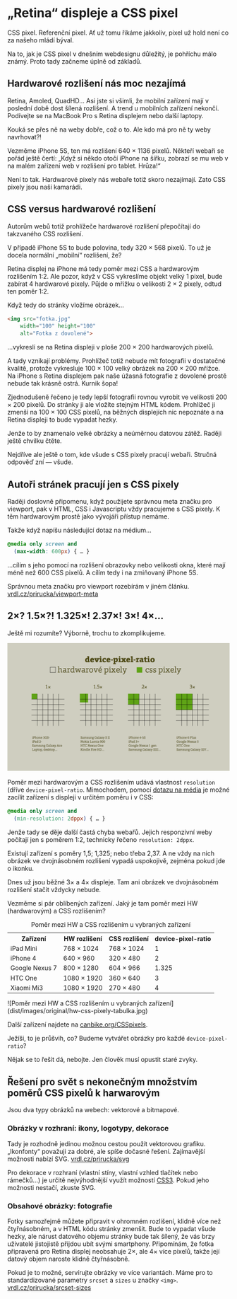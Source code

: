 # „Retina“ displeje a CSS pixel

CSS pixel. Referenční pixel. Ať už tomu říkáme jakkoliv, pixel už hold není co za našeho mládí býval.

Na to, jak je CSS pixel v dnešním webdesignu důležitý, je pohříchu málo známý. Proto tady začneme úplně od základů.

## Hardwarové rozlišení nás moc nezajímá

Retina, Amoled, QuadHD… Asi jste si všimli, že mobilní zařízení mají v poslední době dost šílená rozlišení. A trend u mobilních zařízení nekončí. Podívejte se na MacBook Pro s Retina displejem nebo další laptopy.

Kouká se přes ně na weby dobře, což o to. Ale kdo má pro ně ty weby navrhovat?!

Vezměme iPhone 5S, ten má rozlišení 640 × 1136 pixelů. Někteří webaři se pořád ještě čertí: „Když si někdo otočí iPhone na šířku, zobrazí se mu web v na malém zařízení web v rozlišení pro tablet. Hrůza!“

Není to tak. Hardwarové pixely nás webaře totiž skoro nezajímají. Zato CSS pixely jsou naši kamarádi. 

## CSS versus hardwarové rozlišení

Autorům webů totiž prohlížeče hardwarové rozlišení přepočítají do takzvaného CSS rozlišení.

V případě iPhone 5S to bude polovina, tedy 320 × 568 pixelů. To už je docela normální „mobilní“ rozlišení, že?

Retina displej na iPhone má tedy poměr mezi CSS a hardwarovým rozlišením 1:2. Ale pozor, když v CSS vykreslíme objekt velký 1 pixel, bude zabírat 4 hardwarové pixely. Půjde o mřížku o velikosti 2 × 2 pixely, odtud ten poměr 1:2.

Když tedy do stránky vložíme obrázek…

```html
<img src="fotka.jpg"
    width="100" height="100"
    alt="Fotka z dovolené">
```

…vykreslí se na Retina displeji v ploše 200 × 200 hardwarových pixelů.

A tady vznikají problémy. Prohlížeč totiž nebude mít fotografii v dostatečné kvalitě, protože vykresluje 100 × 100 velký obrázek na 200 × 200 mřížce. Na iPhone s Retina displejem pak naše úžasná fotografie z dovolené prostě nebude tak krásně ostrá. Kurnik šopa!

Zjednodušeně řečeno je tedy lepší fotografii rovnou vyrobit ve velikosti 200 × 200 pixelů. Do stránky ji ale vložíte stejným HTML kódem. Prohlížeč ji zmenší na 100 × 100 CSS pixelů, na běžných displejích nic nepoznáte a na Retina displeji to bude vypadat hezky.

Jenže to by znamenalo velké obrázky a neúměrnou datovou zátěž. Raději ještě chvilku čtěte.

Nejdříve ale ještě o tom, kde všude s CSS pixely pracují webaři. Stručná odpověď zní — všude.

## Autoři stránek pracují jen s CSS pixely

Raději doslovně připomenu, když použijete správnou meta značku pro viewport, pak v HTML, CSS i Javascriptu vždy pracujeme s CSS pixely. K těm hardwarovým prostě jako vývojáři přístup nemáme. 

Takže když napíšu následující dotaz na médium…

```css
@media only screen and 
  (max-width: 600px) { … }
```

…cílím s jeho pomocí na rozlišení obrazovky nebo velikosti okna, které mají méně než 600 CSS pixelů. A cílím tedy i na zmiňovaný iPhone 5S.

Správnou meta značku pro viewport rozebírám v jiném článku. [vrdl.cz/prirucka/viewport-meta](http://www.vzhurudolu.cz/prirucka/viewport-meta)

## 2×? 1.5×?! 1.325×! 2.37×! 3×! 4×…

Ještě mi rozumíte? Výborně, trochu to zkomplikujeme.

![device-pixel-ratio](dist/images/original/device-pixel-ratio.png)

Poměr mezi hardwarovým a CSS rozlišením udává vlastnost `resolution` (dříve `device-pixel-ratio`. Mimochodem, pomocí [dotazu na média](css3-media-queries.md) je možné zacílit zařízení s displeji v určitém poměru i v CSS:

```css
@media only screen and 
  (min-resolution: 2dppx) { … }
```

Jenže tady se děje další častá chyba webařů. Jejich responzivní weby počítají jen s poměrem 1:2, technicky řečeno `resolution: 2dppx`.

Existují zařízení s poměry 1,5; 1,325; nebo třeba 2,37. A ne vždy na nich obrázek ve dvojnásobném rozlišení vypadá uspokojivě, zejména pokud jde o ikonku.

Dnes už jsou běžné 3× a 4× displeje. Tam ani obrázek ve dvojnásobném rozlišení stačit vždycky nebude.

Vezměme si pár oblíbených zařízení. Jaký je tam poměr mezi HW (hardwarovým) a CSS rozlišením?

<table class="margin-bottom-xs web-only"><caption>Poměr mezi HW a CSS rozlišením u vybraných zařízení</caption>
<tbody>
<tr>
<th>Zařízení</th>
<th>HW rozlišení</th>
<th>CSS rozlišení</th>
<th>device-pixel-ratio</th>
</tr>
<tr>
<td>iPad Mini</td>
<td>768 × 1024</td>
<td>768 × 1024</td>
<td>1</td>
</tr>
<tr>
<td>iPhone 4</td>
<td>640 × 960</td>
<td>320 × 480</td>
<td>2</td>
</tr>
<tr>
<td>Google Nexus 7</td>
<td>800 × 1280</td>
<td>604 × 966</td>
<td>1.325</td>
</tr>
<tr>
<td>HTC One</td>
<td>1080 × 1920</td>
<td>360 × 640</td>
<td>3</td>
</tr>
<tr>
<td>Xiaomi Mi3</td>
<td>1080 × 1920</td>
<td>270 × 480</td>
<td>4</td>
</tr>
</tbody>
</table>

<p class="ebook-only" markdown="1">
![Poměr mezi HW a CSS rozlišením u vybraných zařízení](dist/images/original/hw-css-pixely-tabulka.jpg)
</p>

Další zařízení najdete na [canbike.org/CSSpixels](http://www.canbike.org/CSSpixels/).

Ježíši, to je průšvih, co? Budeme vytvářet obrázky pro každé `device-pixel-ratio`?

Nějak se to řešit dá, nebojte. Jen člověk musí opustit staré zvyky.

<div class="web-only" markdown="1">

## Řešení pro svět s nekonečným množstvím poměrů CSS pixelů k harwarovým

Jsou dva typy obrázků na webech: vektorové a bitmapové.  

### Obrázky v rozhraní: ikony, logotypy, dekorace

Tady je rozhodně jedinou možnou cestou použít vektorovou grafiku. „Ikonfonty“ považuji za dobré, ale spíše dočasné řešení. Zajímavější možnosti nabízí SVG. [vrdl.cz/prirucka/svg](http://www.vzhurudolu.cz/prirucka/svg) 

Pro dekorace v rozhraní (vlastní stíny, vlastní vzhled tlačítek nebo rámečků…) je určitě nejvýhodnější využít možností [CSS3](css3.md). Pokud jeho možnosti nestačí, zkuste SVG.

### Obsahové obrázky: fotografie

Fotky samozřejmě můžete připravit v ohromném rozlišení, klidně více než čtyřnásobném, a v HTML kódu stránky zmenšit. Bude to vypadat všude hezky, ale nárust datového objemu stránky bude tak šílený, že vás brzy uživatelé jistojistě přijdou ubít svými smartphony. Připomínám, že fotka připravená pro Retina displej neobsahuje 2×, ale 4× více pixelů, takže její datový objem naroste klidně čtyřnásobně.

Pokud je to možné, servírujte obrázky ve více variantách. Máme pro to standardizované parametry `srcset` a `sizes` u značky `<img>`. [vrdl.cz/prirucka/srcset-sizes](http://www.vzhurudolu.cz/prirucka/srcset-sizes)
  
</div>


